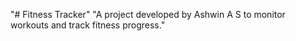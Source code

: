 "# Fitness Tracker" 
"A project developed by Ashwin A S to monitor workouts and track fitness progress."  
